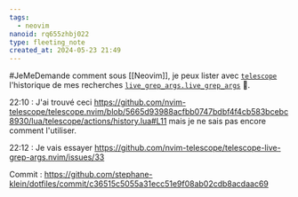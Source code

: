 ```yaml
---
tags:
  - neovim
nanoid: rq655zhbj022
type: fleeting_note
created_at: 2024-05-23 21:49
---
```

#JeMeDemande comment sous [[Neovim]], je peux lister avec [`telescope`](https://github.com/nvim-telescope/telescope.nvim) l'historique de mes recherches [`live_grep_args.live_grep_args`](https://github.com/nvim-telescope/telescope-live-grep-args.nvim) 🤔.

22:10 : J'ai trouvé ceci https://github.com/nvim-telescope/telescope.nvim/blob/5665d93988acfbb0747bdbf4f4cb583bcebc8930/lua/telescope/actions/history.lua#L11 mais je ne sais pas encore comment l'utiliser.

22:12 : Je vais essayer https://github.com/nvim-telescope/telescope-live-grep-args.nvim/issues/33

Commit : https://github.com/stephane-klein/dotfiles/commit/c36515c5055a31ecc51e9f08ab02cdb8acdaac69
